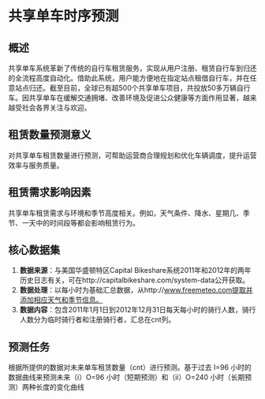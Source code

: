 # 共享单车时序预测

## 概述
共享单车系统革新了传统的自行车租赁服务，实现从用户注册、租赁自行车到归还的全流程高度自动化。借助此系统，用户能方便地在指定站点租借自行车，并在任意站点归还。截至目前，全球已有超500个共享单车项目，共投放50多万辆自行车。因共享单车在缓解交通拥堵、改善环境及促进公众健康等方面作用显著，越来越受社会各界关注与欢迎。

## 租赁数量预测意义
对共享单车租赁数量进行预测，可帮助运营商合理规划和优化车辆调度，提升运营效率与服务质量。

## 租赁需求影响因素
共享单车租赁需求与环境和季节高度相关。例如，天气条件、降水、星期几、季节、一天中的时间段等都会影响租赁行为。

## 核心数据集
1. **数据来源**：与美国华盛顿特区Capital Bikeshare系统2011年和2012年的两年历史日志有关，可在http://capitalbikeshare.com/system-data公开获取。
2. **数据处理**：以每小时为基础汇总数据，从http://www.freemeteo.com提取并添加相应天气和季节信息。
3. **数据内容**：包含2011年1月1日到2012年12月31日每天每小时的骑行人数，骑行人数分为临时骑行者和注册骑行者，汇总在cnt列。

## 预测任务
根据所提供的数据对未来单车租赁数量（cnt）进行预测。基于过去 I=96 小时的数据曲线来预测未来（i）O=96 小时（短期预测）和（ii）O=240 小时（长期预测）两种长度的变化曲线